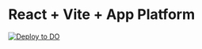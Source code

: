 # React + Vite + App Platform

[![Deploy to DO](https://www.deploytodo.com/do-btn-blue.svg)](https://cloud.digitalocean.com/apps/new?repo=https://github.com/chrisdemars/na-cryptids-ionic-do/tree/main)
